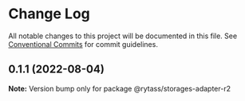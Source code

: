 # Change Log

All notable changes to this project will be documented in this file.
See [Conventional Commits](https://conventionalcommits.org) for commit guidelines.

## 0.1.1 (2022-08-04)

**Note:** Version bump only for package @rytass/storages-adapter-r2
